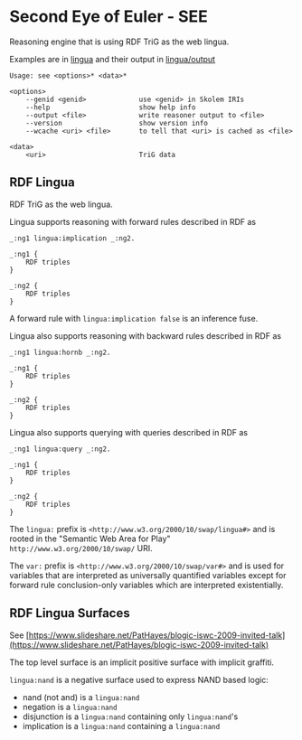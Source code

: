 # Second Eye of Euler - SEE

Reasoning engine that is using RDF TriG as the web lingua.

Examples are in [lingua](https://github.com/eyereasoner/see-lingua/tree/main/lingua) and their output in [lingua/output](https://github.com/eyereasoner/see-lingua/tree/main/lingua/output)

```
Usage: see <options>* <data>*

<options>
    --genid <genid>             use <genid> in Skolem IRIs
    --help                      show help info
    --output <file>             write reasoner output to <file>
    --version                   show version info
    --wcache <uri> <file>       to tell that <uri> is cached as <file>

<data>
    <uri>                       TriG data
```

## RDF Lingua

RDF TriG as the web lingua.

Lingua supports reasoning with forward rules described in RDF as
```
_:ng1 lingua:implication _:ng2.

_:ng1 {
    RDF triples
}

_:ng2 {
    RDF triples
}
```

A forward rule with `lingua:implication false` is an inference fuse.

Lingua also supports reasoning with backward rules described in RDF as
```
_:ng1 lingua:hornb _:ng2.

_:ng1 {
    RDF triples
}

_:ng2 {
    RDF triples
}
```

Lingua also supports querying with queries described in RDF as
```
_:ng1 lingua:query _:ng2.

_:ng1 {
    RDF triples
}

_:ng2 {
    RDF triples
}
```

The `lingua:` prefix is `<http://www.w3.org/2000/10/swap/lingua#>` and is rooted
in the "Semantic Web Area for Play" `http://www.w3.org/2000/10/swap/` URI.

The `var:` prefix is `<http://www.w3.org/2000/10/swap/var#>` and is used for
variables that are interpreted as universally quantified variables except for
forward rule conclusion-only variables which are interpreted existentially.

## RDF Lingua Surfaces

See [https://www.slideshare.net/PatHayes/blogic-iswc-2009-invited-talk](https://www.slideshare.net/PatHayes/blogic-iswc-2009-invited-talk)

The top level surface is an implicit positive surface with implicit graffiti.

`lingua:nand` is a negative surface used to express NAND based logic:
- nand (not and) is a `lingua:nand`
- negation is a `lingua:nand`
- disjunction is a `lingua:nand` containing only `lingua:nand`'s
- implication is a `lingua:nand` containing a `lingua:nand`
